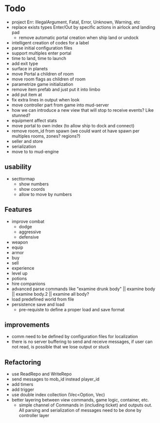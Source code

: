 
# Todo

- project Err: IllegalArgument, Fatal, Error, Unknown, Warning, etc
- replace exists types Enter/Out by specific actions in airlock and landing pad
  - remove automatic portal creation when ship land or undock
- intelligent creation of codes for a label
- parse initial configuration files
- support multiples enter portal
- time to land, time to launch
- add exit type
- surface in planets
- move Portal a children of room
- move room flags as children of room
- parametrize game initialization
- remove item prefab and just put it into limbo
- add put item at
- fix extra lines in output when look
- move controller part from game into mud-server
- how we can introduce a new view that will stop to receive events? Like stunned?
- equipment affect stats 
- move portal to own index (to allow ship to dock and connect)
- remove room_id from spawn (we could want ot have spawn per multiples rooms, zones? regions?)
- seller and store
- serialization 
- move to to mud-engine

## usability

- secttormap
    - show numbers
    - show coords
    - allow to move by numbers

## Features

- improve combat 
  - dodge
  - aggressive
  - defensive
- weapon
- equip
- armor
- buy 
- sell
- experience
- level up
- potions
- hire companions
- advanced parse commands like "examine drunk body" || examine body || examine body.2 || examine all body?
- load predefined world from file
- persistence save and load
  - pre-requiste to define a proper load and save format

## improvements

- comm need to be defined by configuration files for localization
- there is no server buffering to send and receive messages, if user can not read, is possible that we lose output or stuck

## Refactoring

- use ReadRepo<T> and WriteRepo<T>
- send messages to mob_id instead player_id
- add timers 
- add trigger
- use double index collection (Vec<Option<Secundaryid>, Vec<Component>)
- better layering between view commands, game logic, container, etc.
  - simple channel of Commands in (including ticket) and outputs out. All parsing and serialization of messages need to 
    be done by controller layer
